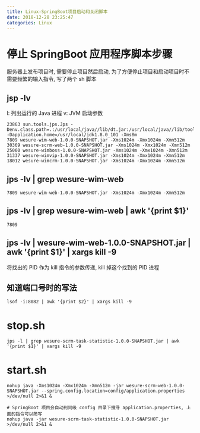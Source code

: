 ```yaml
---
title: Linux-SpringBoot项目启动和关闭脚本
date: 2018-12-28 23:25:47
categories: Linux
---
```


# 停止 SpringBoot 应用程序脚本步骤

服务器上发布项目时, 需要停止项目然后启动, 为了方便停止项目和启动项目时不需要频繁的输入指令, 写了两个 sh 脚本

## jsp -lv

l: 列出运行的 Java 进程
v: JVM 启动参数

```text
23863 sun.tools.jps.Jps -Denv.class.path=.:/usr/local/java//lib/dt.jar:/usr/local/java//lib/tools.jar -Dapplication.home=/usr/local/jdk1.8.0_101 -Xms8m
7809 wesure-wim-web-1.0.0-SNAPSHOT.jar -Xms1024m -Xmx1024m -Xmn512m
30369 wesure-scrm-web-1.0.0-SNAPSHOT.jar -Xms1024m -Xmx1024m -Xmn512m
25060 wesure-wimboss-1.0.0-SNAPSHOT.jar -Xms1024m -Xmx1024m -Xmn512m
31337 wesure-wimvip-1.0.0-SNAPSHOT.jar -Xms1024m -Xmx1024m -Xmn512m
18012 wesure-wimcrm-1.0.0-SNAPSHOT.jar -Xms1024m -Xmx1024m -Xmn512m
```

<!-- more -->

## jps -lv | grep wesure-wim-web

```shell
7809 wesure-wim-web-1.0.0-SNAPSHOT.jar -Xms1024m -Xmx1024m -Xmn512m
```

## jps -lv | grep wesure-wim-web | awk '{print $1}'

```shell
7809
```

## jps -lv | wesure-wim-web-1.0.0-SNAPSHOT.jar | awk '{print $1}' | xargs kill -9

将找出的 PID 作为 kill 指令的参数传递, kill 掉这个找到的 PID 进程

## 知道端口号时的写法

```shell
lsof -i:8082 | awk '{print $2}' | xargs kill -9
```

# stop.sh

```shell
jps -l | grep wesure-scrm-task-statistic-1.0.0-SNAPSHOT.jar | awk '{print $1}' | xargs kill -9
```

# start.sh

```shell
nohup java -Xms1024m -Xmx1024m -Xmn512m -jar wesure-scrm-web-1.0.0-SNAPSHOT.jar --spring.config.location=config/application.properties >/dev/null 2>&1 &

# SpringBoot 项目会自动到同级 config 目录下搜寻 application.properties, 上面的指令可以简写
nohup java -jar wesure-scrm-task-statistic-1.0.0-SNAPSHOT.jar >/dev/null 2>&1 &
```
